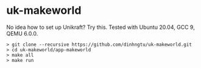 # uk-makeworld
No idea how to set up Unikraft? Try this. Tested with Ubuntu 20.04, GCC 9, QEMU 6.0.0.

```
> git clone --recursive https://github.com/dinhngtu/uk-makeworld.git
> cd uk-makeworld/app-makeworld
> make all
> make run
```
